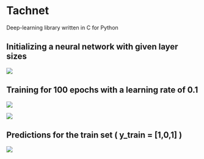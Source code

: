 # Tachnet
Deep-learning library written in C for Python

## Initializing a neural network with given layer sizes

![](https://i.imgur.com/IhFaKZd.png)

## Training for 100 epochs with a learning rate of 0.1

![](https://i.imgur.com/FXGHQJE.png)

![](https://i.imgur.com/5C1VcUl.png)

## Predictions for the train set ( y_train = [1,0,1] )
 
![](https://i.imgur.com/ONozOHN.png)
